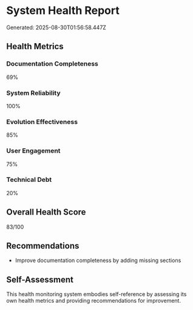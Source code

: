 # System Health Report

Generated: 2025-08-30T01:56:58.447Z

## Health Metrics

### Documentation Completeness
69%

### System Reliability
100%

### Evolution Effectiveness
85%

### User Engagement
75%

### Technical Debt
20%

## Overall Health Score

83/100

## Recommendations

- Improve documentation completeness by adding missing sections

## Self-Assessment

This health monitoring system embodies self-reference by assessing its own health metrics and providing recommendations for improvement.
